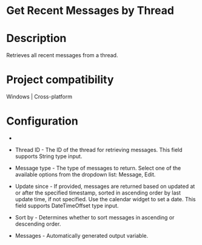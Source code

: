 ﻿# Get Recent Messages by Thread

# Description

Retrieves all recent messages from a thread.

# Project compatibility

Windows | Cross-platform

# Configuration

* 
* Thread ID - The ID of the thread for retrieving messages. This field supports String type input.







* Message type - The type of messages to return. Select one of the available options from the dropdown list: Message, Edit.
* Update since - If provided, messages are returned based on updated at or after the specified timestamp, sorted in ascending order by last update time, if not specified. Use the calendar widget to set a date. This field supports DateTimeOffset type input.
* Sort by - Determines whether to sort messages in ascending or descending order.



* Messages - Automatically generated output variable.
